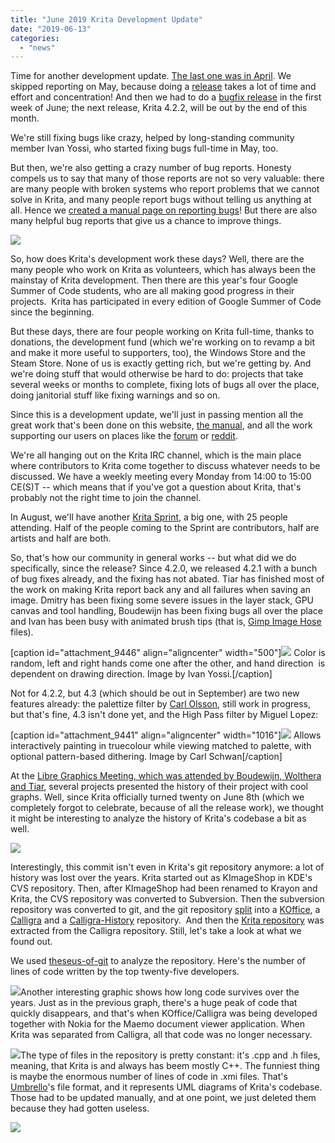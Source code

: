 ```yaml
---
title: "June 2019 Krita Development Update"
date: "2019-06-13"
categories: 
  - "news"
---
```


Time for another development update. [The last one was in April](https://krita.org/en/item/april-development-update/). We skipped reporting on May, because doing a [release](https://krita.org/en/item/krita-4-2-0-is-out/) takes a lot of time and effort and concentration! And then we had to do a [bugfix release](https://krita.org/en/item/krita-4-2-1-released/) in the first week of June; the next release, Krita 4.2.2, will be out by the end of this month.

We're still fixing bugs like crazy, helped by long-standing community member Ivan Yossi, who started fixing bugs full-time in May, too.

But then, we're also getting a crazy number of bug reports. Honesty compels us to say that many of those reports are not so very valuable: there are many people with broken systems who report problems that we cannot solve in Krita, and many people report bugs without telling us anything at all. Hence we [created a manual page on reporting bugs](https://docs.krita.org/en/untranslatable_pages/reporting_bugs.html)! But there are also many helpful bug reports that give us a chance to improve things.

[![](../images/bug_graph.png)](https://krita.org/wp-content/uploads/2019/06/bug_graph.png)

So, how does Krita's development work these days? Well, there are the many people who work on Krita as volunteers, which has always been the mainstay of Krita development. Then there are this year's four Google Summer of Code students, who are all making good progress in their projects.  Krita has participated in every edition of Google Summer of Code since the beginning.

But these days, there are four people working on Krita full-time, thanks to donations, the development fund (which we're working on to revamp a bit and make it more useful to supporters, too), the Windows Store and the Steam Store. None of us is exactly getting rich, but we're getting by. And we're doing stuff that would otherwise be hard to do: projects that take several weeks or months to complete, fixing lots of bugs all over the place, doing janitorial stuff like fixing warnings and so on.

Since this is a development update, we'll just in passing mention all the great work that's been done on this website, [the manual](https://docs.krita.org), and all the work supporting our users on places like the [forum](https://forums.kde.org/krita) or [reddit](https://reddit.com/r/krita).

We're all hanging out on the Krita IRC channel, which is the main place where contributors to Krita come together to discuss whatever needs to be discussed. We have a weekly meeting every Monday from 14:00 to 15:00 CE(S)T -- which means that if you've got a question about Krita, that's probably not the right time to join the channel.

In August, we'll have another [Krita Sprint](https://community.kde.org/Krita/Sprint2019), a big one, with 25 people attending. Half of the people coming to the Sprint are contributors, half are artists and half are both.

So, that's how our community in general works -- but what did we do specifically, since the release? Since 4.2.0, we released 4.2.1 with a bunch of bug fixes already, and the fixing has not abated. Tiar has finished most of the work on making Krita report back any and all failures when saving an image. Dmitry has been fixing some severe issues in the layer stack, GPU canvas and tool handling, Boudewijn has been fixing bugs all over the place and Ivan has been busy with animated brush tips (that is, [Gimp Image Hose](https://gitlab.gnome.org/GNOME/gimp/blob/master/devel-docs/gih.txt) files).

\[caption id="attachment\_9446" align="aligncenter" width="500"\][![](../images/gih.png)](https://krita.org/wp-content/uploads/2019/06/gih.png) Color is random, left and right hands come one after the other, and hand direction  is dependent on drawing direction. Image by Ivan Yossi.\[/caption\]

Not for 4.2.2, but 4.3 (which should be out in September) are two new features already: the palettize filter by [Carl Olsson](https://twitter.com/not_surt/status/1137609273150623744), still work in progress, but that's fine, 4.3 isn't done yet, and the High Pass filter by Miguel Lopez:

\[caption id="attachment\_9441" align="aligncenter" width="1016"\][![](../images/palettize.jpg)](https://krita.org/wp-content/uploads/2019/06/palettize.jpg) Allows interactively painting in truecolour while viewing matched to palette, with optional pattern-based dithering. Image by Carl Schwan\[/caption\]

At the [Libre Graphics Meeting, which was attended by Boudewijn, Wolthera and Tiar](https://krita.org/en/item/krita-at-the-2019-libre-graphics-meeting/), several projects presented the history of their project with cool graphs. Well, since Krita officially turned twenty on June 8th (which we completely forgot to celebrate, because of all the release work), we thought it might be interesting to analyze the history of Krita's codebase a bit as well.

[![](../images/first_commit.png)](https://krita.org/wp-content/uploads/2019/06/first_commit.png)

Interestingly, this commit isn't even in Krita's git repository anymore: a lot of history was lost over the years. Krita started out as KImageShop in KDE's CVS repository. Then, after KImageShop had been renamed to Krayon and Krita, the CVS repository was converted to Subversion. Then the subversion repository was converted to git, and the git repository [split](https://lwn.net/Articles/419822/) into a [KOffice](https://cgit.kde.org/koffice.git/), a [Calligra](https://cgit.kde.org/calligra.git/) and a [Calligra-History](https://cgit.kde.org/calligra-history.git/) repository.  And then the [Krita repository](https://invent.kde.org/kde/krita) was extracted from the Calligra repository. Still, let's take a look at what we found out.

We used [theseus-of-git](https://github.com/erikbern/git-of-theseus) to analyze the repository. Here's the number of lines of code written by the top twenty-five developers.

[![](../images/25authors.png)](https://krita.org/wp-content/uploads/2019/06/25authors.png)Another interesting graphic shows how long code survives over the years. Just as in the previous graph, there's a huge peak of code that quickly disappears, and that's when KOffice/Calligra was being developed together with Nokia for the Maemo document viewer application. When Krita was separated from Calligra, all that code was no longer necessary.

[![](../images/25cohorts.png)](https://krita.org/wp-content/uploads/2019/06/25cohorts.png)The type of files in the repository is pretty constant: it's .cpp and .h files, meaning, that Krita is and always has beem mostly C++. The funniest thing is maybe the enormous number of lines of code in .xmi files. That's [Umbrello](https://umbrello.kde.org/)'s file format, and it represents UML diagrams of Krita's codebase. Those had to be updated manually, and at one point, we just deleted them because they had gotten useless.

[![](../images/25exts.png)](https://krita.org/wp-content/uploads/2019/06/25exts.png)

